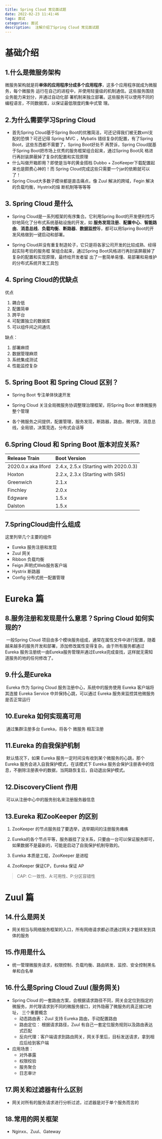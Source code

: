 ```yaml
---
title: Spring Cloud 常见面试题
date: 2022-02-23 11:41:46
tags: 面试
categories: 面试
description:  注解介绍了Spring Cloud 常见面试题
---
```

# 基础介绍

## 1.什么是微服务架构

​	微服务架构就是将**单体的应用程序分成多个应用程序**，这多个应用程序就成为微服务，每个微服务 运行在自己的进程中，并使用轻量级的机制通信。这些服务围绕业务能力来划分，并通过自动化部 署机制来独立部署。这些服务可以使用不同的编程语言，不同数据库，以保证最低限度的集中式管 理。

## 2.为什么需要学习Spring Cloud

- 首先Spring Cloud基于Spring Boot的优雅简洁，可还记得我们被无数xml支配的恐惧？可还记得 Spring MVC ，Mybatis 错综复杂的配置，有了Spring Boot，这些东西都不需要了，Spring Boot好处不 再赘诉，Spring Cloud就基于Spring Boot把市场上优秀的服务框架组合起来，通过Spring Boot风 格进行再封装屏蔽掉了复杂的配置和实现原理 
- 什么叫做开箱即用？即使是当年的黄金搭档 Dubbo + ZooKeeper下载配置起来也是颇费心神的！而 Spring Cloud完成这些只需要一个jar的依赖就可以了！ 
- Spring Cloud大多数子模块都是直击痛点，像 Zuul 解决的跨域，Fegin 解决的负载均衡，Hystrix的熔 断机制等等等等
<!--more-->
## 3. Spring Cloud 是什么

- Spring Cloud是一系列框架的有序集合。它利用Spring Boot的开发便利性巧妙地简化了分布式系统基础设施的开发，如 **服务发现注册**、**配置中心**、**智能路由**、**消息总线**、**负载均衡**、**断路器**、**数据监控**等，都可以用Spring Boot的开发风格做到一键启动和部署。

-  Spring Cloud并没有重复制造轮子，它只是将各家公司开发的比较成熟、经得起实际考验的服务框 架组合起来，通过Spring Boot风格进行再封装屏蔽掉了复杂的配置和实现原理，最终给开发者留 出了一套简单易懂、易部署和易维护的分布式系统开发工具包

## 4. Spring Cloud的优缺点

优点

1. 耦合低
2. 配置简单
3. 跨平台
4. 可配置独立的数据库
5. 可以组件间之间通讯

缺点：

1. 部署麻烦
2. 数据管理麻烦
3. 系统集成测试
4. 性能监控复杂

## 5. Spring Boot 和 Spring Cloud 区别？

- Spring Boot 专注单体快速开发

- Spring Cloud 关注全局微服务协调整理治理框架，将Spring Boot 单体微服务整个管理

- 各个微服务之间提供，配置管理，服务发现，断路器，路由，微代理，消息总线，全局锁，决策竞选，分布式会话等

## 6.Spring Cloud 和 Spring Boot 版本对应关系?

| Release Train       | Boot Version                          |
| :------------------ | :------------------------------------ |
| 2020.0.x aka Ilford | 2.4.x, 2.5.x (Starting with 2020.0.3) |
| Hoxton              | 2.2.x, 2.3.x (Starting with SR5)      |
| Greenwich           | 2.1.x                                 |
| Finchley            | 2.0.x                                 |
| Edgware             | 1.5.x                                 |
| Dalston             | 1.5.x                                 |

## 7.SpringCloud由什么组成

这里列举几个主要的组件

- Eureka 服务注册和发现
- Zuul 网关
- Ribbon 负载均衡
- Feign 声明式Web服务客户端
- Hystrix 断路器
- Config 分布式统一配置管理

# Eureka 篇

## 8.服务注册和发现是什么意思？Spring Cloud 如何实现的?

​	一般Spring Cloud 项目由多个模块服务组成，通常在属性文件中进行配置，随着越来越多的服务开发和部署，添加修改属性变得复杂。由于所有服务都通过Eureka 服务注册统一由Eureka服务管理并通过Eureka完成查找，这样就无需知道服务的地的任何修改了。

## 9.什么是Eureka

​	Eureka 作为 Spring Cloud 服务注册中心，系统中的服务使用 Eureka 客户端将其连接 Eureka Service 中并保持心跳，可以通过 Eureka 服务来监控其他微服务是否正常运行

## 10.Eureka 如何实现高可用

​	通过集群注册多台 Eureka，将各个 微服务 相互注册

## 11.Eureka 的自我保护机制

​	默认情况下，如果 Eureka 服务一定时间没有收到某个微服务的心跳，那个Eureka 服务会进入自我保护模式，在该模式下 Eureka 服务会保护注册表中的信息，不删除注册表中的数据，当网路恢复后，自动退出保护模式。

## 12.DiscoveryClient 作用

​	可以从注册中心中的服务别名来注册服务器信息

## 13.Eureka 和ZooKeeper 的区别

1. ZooKeeper 的节点服务挂了要选举，选举期间的注册服务瘫痪
2. Eureka的各个节点平等，服务器挂了没关系，只要由一台可以保证服务即可，如果数据不是最新的，可能是启动了自我保护机制导致的。

3. Eureka 本质是工程，ZooKeeper 是进程
4. ZooKeeper 保证CP，Eureka 保证 AP

> CAP: C:一致性、A:可用性、P:分区容错性

# Zuul 篇

## 14.什么是网关

- 网关相当与网络服务框架的入口，所有网络请求都必须通过网关才能转发到具体的服务

## 15.作用是什么

- 统一管理微服务请求，权限控制、负载均衡、路由转发、监控、安全控制黑名单和白名单

## 16.什么是Spring Cloud Zuul (服务网关)

- Spring Cloud 的一套路由方案，会根据请求路径不同，网关会定位到指定的微服务，并代理请求到不同的微服务接口，对外隐蔽了微服务的真正接口地址，
  三个重要概念
  - 动态路由表：Zuul 支持 Eureka 路由，手动配置路由
  - 路由定位： 根据请求路径，Zuul 有自己一套定位服务规则以及路由表达式匹配
  - 反向代理：客户端请求到路由网关，网关手里后，目标发送请求，拿到相应后给到客户端
- 应用场景：
  - 对外暴露
  - 权限校验
  - 服务聚合
  - 日志审计

## 17.网关和过滤器有什么区别

- 网关对所有的服务请求进行分析过滤，过滤器是对于单个服务而言的

## 18.常用的网关框架

- Nginxx、Zuul、Gateway
